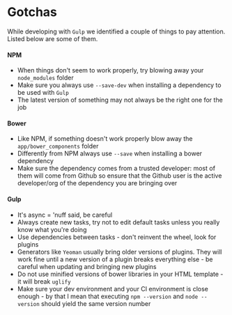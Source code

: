 # Gotchas
While developing with `Gulp` we identified a couple of things to pay attention. Listed below are some of them.

#### NPM

* When things don't seem to work properly, try blowing away your `node_modules` folder
* Make sure you always use `--save-dev` when installing a dependency to be used with `Gulp`
* The latest version of something may not always be the right one for the job

#### Bower

* Like NPM, if something doesn't work properly blow away the `app/bower_components` folder
* Differently from NPM always use `--save` when installing a bower dependency
* Make sure the dependency comes from a trusted developer: most of them will come from Github so ensure that the Github user is the active developer/org of the dependency you are bringing over

#### Gulp

* It's async = 'nuff said, be careful
* Always create new tasks, try not to edit default tasks unless you really know what you're doing
* Use dependencies between tasks - don't reinvent the wheel, look for plugins
* Generators like `Yeoman` usually bring older versions of plugins. They will work fine until a new version of a plugin breaks everything else - be careful when updating and bringing new plugins
* Do not use minified versions of bower libraries in your HTML template - it will break `uglify`
* Make sure your dev environment and your CI environment is close enough - by that I mean that executing `npm --version` and `node --version` should yield the same version number

